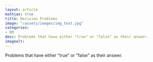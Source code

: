 ```yaml
---
layout: article
mathjax: true
title: Decision Problems
image: "/assets/images/img_test.jpg"
categories:
- DM
desc: Problems that have either "true" or "false" as their answer. 
imagealt: 
---
```


Problems that have either "true" or "false" as their answer.